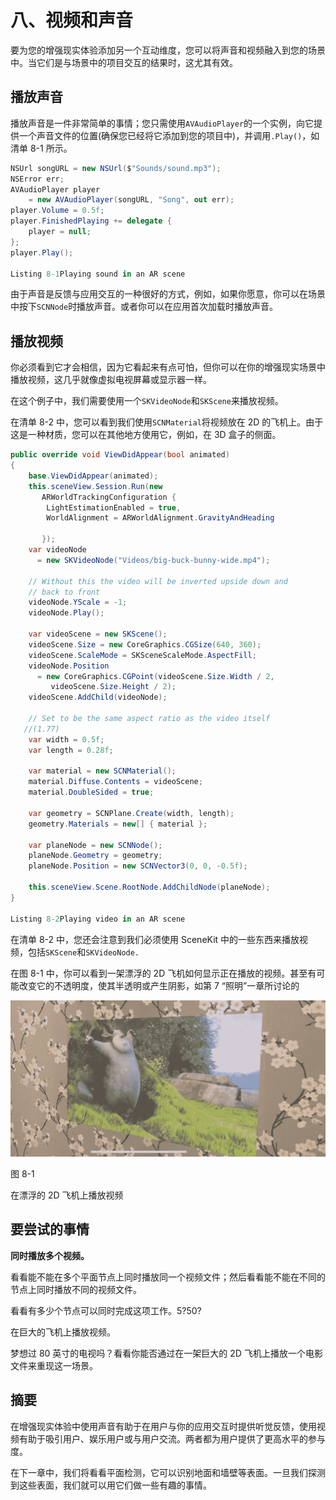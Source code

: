 # 八、视频和声音

要为您的增强现实体验添加另一个互动维度，您可以将声音和视频融入到您的场景中。当它们是与场景中的项目交互的结果时，这尤其有效。

## 播放声音

播放声音是一件非常简单的事情；您只需使用`AVAudioPlayer`的一个实例，向它提供一个声音文件的位置(确保您已经将它添加到您的项目中)，并调用`.Play()`，如清单 8-1 所示。

```cs
NSUrl songURL = new NSUrl($"Sounds/sound.mp3");
NSError err;
AVAudioPlayer player
    = new AVAudioPlayer(songURL, "Song", out err);
player.Volume = 0.5f;
player.FinishedPlaying += delegate {
    player = null;
};
player.Play();

Listing 8-1Playing sound in an AR scene

```

由于声音是反馈与应用交互的一种很好的方式，例如，如果你愿意，你可以在场景中按下`SCNNode`时播放声音。或者你可以在应用首次加载时播放声音。

## 播放视频

你必须看到它才会相信，因为它看起来有点可怕，但你可以在你的增强现实场景中播放视频，这几乎就像虚拟电视屏幕或显示器一样。

在这个例子中，我们需要使用一个`SKVideoNode`和`SKScene`来播放视频。

在清单 8-2 中，您可以看到我们使用`SCNMaterial`将视频放在 2D 的飞机上。由于这是一种材质，您可以在其他地方使用它，例如，在 3D 盒子的侧面。

```cs
public override void ViewDidAppear(bool animated)
{
    base.ViewDidAppear(animated);
    this.sceneView.Session.Run(new
       ARWorldTrackingConfiguration {
        LightEstimationEnabled = true,
        WorldAlignment = ARWorldAlignment.GravityAndHeading

       });
    var videoNode
      = new SKVideoNode("Videos/big-buck-bunny-wide.mp4");

    // Without this the video will be inverted upside down and
    // back to front
    videoNode.YScale = -1;
    videoNode.Play();

    var videoScene = new SKScene();
    videoScene.Size = new CoreGraphics.CGSize(640, 360);
    videoScene.ScaleMode = SKSceneScaleMode.AspectFill;
    videoNode.Position
      = new CoreGraphics.CGPoint(videoScene.Size.Width / 2,
         videoScene.Size.Height / 2);
    videoScene.AddChild(videoNode);

    // Set to be the same aspect ratio as the video itself
   //(1.77)
    var width = 0.5f;
    var length = 0.28f;

    var material = new SCNMaterial();
    material.Diffuse.Contents = videoScene;
    material.DoubleSided = true;

    var geometry = SCNPlane.Create(width, length);
    geometry.Materials = new[] { material };

    var planeNode = new SCNNode();
    planeNode.Geometry = geometry;
    planeNode.Position = new SCNVector3(0, 0, -0.5f);

    this.sceneView.Scene.RootNode.AddChildNode(planeNode);
}

Listing 8-2Playing video in an AR scene

```

在清单 8-2 中，您还会注意到我们必须使用 SceneKit 中的一些东西来播放视频，包括`SKScene`和`SKVideoNode.`

在图 8-1 中，你可以看到一架漂浮的 2D 飞机如何显示正在播放的视频。甚至有可能改变它的不透明度，使其半透明或产生阴影，如第 7 “照明”一章所讨论的

![img/499298_1_En_8_Fig1_HTML.jpg](img/499298_1_En_8_Fig1_HTML.jpg)

图 8-1

在漂浮的 2D 飞机上播放视频

## 要尝试的事情

**同时播放多个视频。**

看看能不能在多个平面节点上同时播放同一个视频文件；然后看看能不能在不同的节点上同时播放不同的视频文件。

看看有多少个节点可以同时完成这项工作。5?50?

在巨大的飞机上播放视频。

梦想过 80 英寸的电视吗？看看你能否通过在一架巨大的 2D 飞机上播放一个电影文件来重现这一场景。

## 摘要

在增强现实体验中使用声音有助于在用户与你的应用交互时提供听觉反馈，使用视频有助于吸引用户、娱乐用户或与用户交流。两者都为用户提供了更高水平的参与度。

在下一章中，我们将看看平面检测，它可以识别地面和墙壁等表面。一旦我们探测到这些表面，我们就可以用它们做一些有趣的事情。